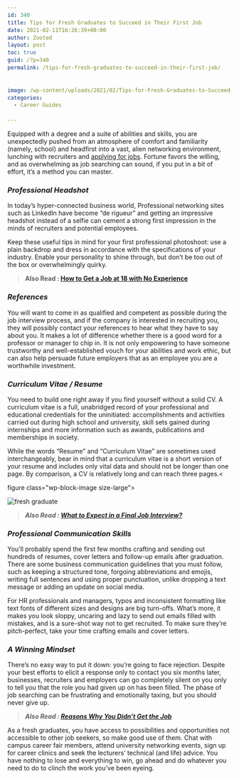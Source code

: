 ```yaml
---
id: 340
title: Tips for Fresh Graduates to Succeed in Their First Job
date: 2021-02-11T16:26:39+00:00
author: Zooted
layout: post
toc: true
guid: /?p=340
permalink: /tips-for-fresh-graduates-to-succeed-in-their-first-job/


image: /wp-content/uploads/2021/02/Tips-for-Fresh-Graduates-to-Succeed-in-Their-First-Job.jpg
categories:
  - Career Guides
 
---
```




Equipped with a degree and a suite of abilities and skills, you are unexpectedly pushed from an atmosphere of comfort and familiarity (namely, school) and headfirst into a vast, alien networking environment, lunching with recruiters and [applying for jobs](/where-to-apply-to-make-a-great-career/). Fortune favors the willing, and as overwhelming as job searching can sound, if you put in a bit of effort, it&#8217;s a method you can master.

### **_Professional Headshot_**

In today&#8217;s hyper-connected business world, Professional networking sites such as LinkedIn have become &#8220;de rigueur&#8221; and getting an impressive headshot instead of a selfie can cement a strong first impression in the minds of recruiters and potential employees.

Keep these useful tips in mind for your first professional photoshoot: use a plain backdrop and dress in accordance with the specifications of your industry. Enable your personality to shine through, but don&#8217;t be too out of the box or overwhelmingly quirky.

<blockquote class="wp-block-quote">
  <p>
    <strong>Also Read : <a href="/how-to-get-a-job-at-18-with-no-experience/">How to Get a Job at 18 with No Experience</a></strong>
  </p>
</blockquote>

### **_References_**

You will want to come in as qualified and competent as possible during the job interview process, and if the company is interested in recruiting you, they will possibly contact your references to hear what they have to say about you. It makes a lot of difference whether there is a good word for a professor or manager to chip in. It is not only empowering to have someone trustworthy and well-established vouch for your abilities and work ethic, but can also help persuade future employers that as an employee you are a worthwhile investment.

### **_Curriculum Vitae / Resume_**

You need to build one right away if you find yourself without a solid CV. A curriculum vitae is a full, unabridged record of your professional and educational credentials for the uninitiated: accomplishments and activities carried out during high school and university, skill sets gained during internships and more information such as awards, publications and memberships in society.

While the words &#8220;Resume&#8221; and &#8220;Curriculum Vitae&#8221; are sometimes used interchangeably, bear in mind that a curriculum vitae is a short version of your resume and includes only vital data and should not be longer than one page. By comparison, a CV is relatively long and can reach three pages.<


figure class="wp-block-image size-large">

<img loading="lazy" width="630" height="380" src="/wp-content/uploads/2021/02/freshgraduate-myth-630x380-1.jpg" alt="fresh graduate" class="wp-image-341" srcset="/wp-content/uploads/2021/02/freshgraduate-myth-630x380-1.jpg 630w, /wp-content/uploads/2021/02/freshgraduate-myth-630x380-1-300x181.jpg 300w" sizes="(max-width: 630px) 100vw, 630px" /> </figure> 

<blockquote class="wp-block-quote">
  <p>
    <strong><em>Also Read : <a href="/what-to-expect-in-a-final-job-interview/">What to Expect in a Final Job Interview?</a></em></strong>
  </p>
</blockquote>

### **_Professional Communication Skills_**

You&#8217;ll probably spend the first few months crafting and sending out hundreds of resumes, cover letters and follow-up emails after graduation. There are some business communication guidelines that you must follow, such as keeping a structured tone, forgoing abbreviations and emojis, writing full sentences and using proper punctuation, unlike dropping a text message or adding an update on social media.

For HR professionals and managers, typos and inconsistent formatting like text fonts of different sizes and designs are big turn-offs. What&#8217;s more, it makes you look sloppy, uncaring and lazy to send out emails filled with mistakes, and is a sure-shot way not to get recruited. To make sure they&#8217;re pitch-perfect, take your time crafting emails and cover letters.

### **_A Winning Mindset_**

There&#8217;s no easy way to put it down: you&#8217;re going to face rejection. Despite your best efforts to elicit a response only to contact you six months later, businesses, recruiters and employers can go completely silent on you only to tell you that the role you had given up on has been filled. The phase of job searching can be frustrating and emotionally taxing, but you should never give up.

<blockquote class="wp-block-quote">
  <p>
    <strong><em>Also Read : <a href="/reasons-why-you-didnt-get-the-job/">Reasons Why You Didn’t Get the Job</a></em></strong>
  </p>
</blockquote>

As a fresh graduates, you have access to possibilities and opportunities not accessible to other job seekers, so make good use of them. Chat with campus career fair members, attend university networking events, sign up for career clinics and seek the lecturers&#8217; technical (and life) advice. You have nothing to lose and everything to win, go ahead and do whatever you need to do to clinch the work you&#8217;ve been eyeing.
